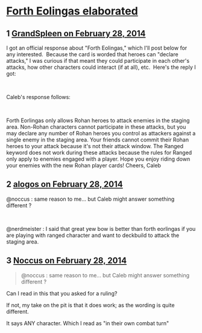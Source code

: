 # [Forth Eolingas elaborated](https://community.fantasyflightgames.com/topic/100245-forth-eolingas-elaborated/)

## 1 [GrandSpleen on February 28, 2014](https://community.fantasyflightgames.com/topic/100245-forth-eolingas-elaborated/?do=findComment&comment=998407)

I got an official response about "Forth Eolingas," which I'll post below for any interested.  Because the card is worded that heroes can "declare attacks," I was curious if that meant they could participate in each other's attacks, how other characters could interact (if at all), etc.  Here's the reply I got:

 

Caleb's response follows:

 

Forth Eorlingas only allows Rohan heroes to attack enemies in the staging area. Non-Rohan characters cannot participate in these attacks, but you may declare any number of Rohan heroes you control as attackers against a single enemy in the staging area. Your friends cannot commit their Rohan heroes to your attack because it's not their attack window. The Ranged keyword does not work during these attacks because the rules for Ranged only apply to enemies engaged with a player.
Hope you enjoy riding down your enemies with the new Rohan player cards!
Cheers,
Caleb
 

## 2 [alogos on February 28, 2014](https://community.fantasyflightgames.com/topic/100245-forth-eolingas-elaborated/?do=findComment&comment=998849)

@noccus : same reason to me... but Caleb might answer something different ?

 

@nerdmeister : I said that great yew bow is better than forth eorlingas if you are playing with ranged character and want to deckbuild to attack the staging area.

## 3 [Noccus on February 28, 2014](https://community.fantasyflightgames.com/topic/100245-forth-eolingas-elaborated/?do=findComment&comment=998917)

> @noccus : same reason to me... but Caleb might answer something different ?

Can I read in this that you asked for a ruling?

If not, my take on the pit is that it does work; as the wording is quite different.

It says ANY character. Which I read as "in their own combat turn"

